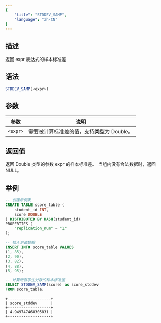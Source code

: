 ```yaml
---
{
    "title": "STDDEV_SAMP",
    "language": "zh-CN"
}
---
```


## 描述

返回 expr 表达式的样本标准差

## 语法

```sql
STDDEV_SAMP(<expr>)
```

## 参数

| 参数 | 说明 |
| -- | -- |
| `<expr>` | 需要被计算标准差的值，支持类型为 Double。 |

## 返回值

返回 Double 类型的参数 expr 的样本标准差。
当组内没有合法数据时，返回 NULL。

## 举例
```sql
-- 创建示例表
CREATE TABLE score_table (
    student_id INT,
    score DOUBLE
) DISTRIBUTED BY HASH(student_id)
PROPERTIES (
    "replication_num" = "1"
);

-- 插入测试数据
INSERT INTO score_table VALUES
(1, 85),
(2, 90),
(3, 82),
(4, 88),
(5, 95);

-- 计算所有学生分数的样本标准差
SELECT STDDEV_SAMP(score) as score_stddev
FROM score_table;
```

```text
+-------------------+
| score_stddev      |
+-------------------+
| 4.949747468305831 |
+-------------------+
```
